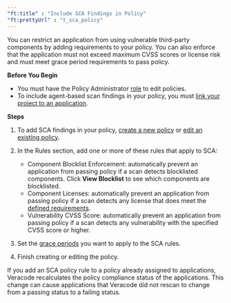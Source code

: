 ```yaml
---
"ft:title" : "Include SCA Findings in Policy"
"ft:prettyUrl" : "t_sca_policy"
---
```


You can restrict an application from using vulnerable third-party components by adding  requirements to your policy. You can also enforce that the application must not exceed maximum CVSS scores or license risk and must meet grace period requirements to pass policy.

<p font-size="13pt"><b>Before You Begin</b></p>

-   You must have the Policy Administrator [role](https://docs.veracode.com/r/c_role_permissions) to edit policies.
-   To include agent-based scan findings in your policy, you must [link your project to an application](https://docs.veracode.com/r/Link_SCA_Projects_to_Applications).

<p font-size="13pt"><b>Steps</b></p>

1.  To add SCA findings in your policy, [create a new policy](https://docs.veracode.com/r/t_create_policy) or [edit an existing policy](https://docs.veracode.com/r/t_edit_policy).

2.  In the Rules section, add one or more of these rules that apply to SCA:

    - Component Blocklist Enforcement: automatically prevent an application from passing policy if a scan detects blocklisted components. Click **View Blocklist** to see which components are blocklisted. 
    - Component Licenses: automatically prevent an application from passing policy if a scan detects any license that does meet the [defined requirements](https://docs.veracode.com/r/c_policy_rules). 
    - Vulnerability CVSS Score: automatically prevent an application from passing policy if a scan detects any vulnerability with the specified CVSS score or higher.
    
3.  Set the [grace periods](https://docs.veracode.com/r/c_policy_grace_period) you want to apply to the SCA rules.

4.  Finish creating or editing the policy.


If you add an SCA policy rule to a policy already assigned to applications, Veracode recalculates the policy compliance status of the applications. This change can cause applications that Veracode did not rescan to change from a passing status to a failing status.

